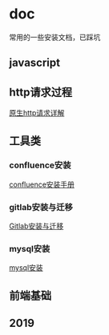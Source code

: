 # doc
常用的一些安装文档，已踩坑

## javascript
## http请求过程
[原生http请求详解](./javascript/ajax.md)

## 工具类
### confluence安装
[confluence安装手册](./tools/confluence安装.md)

### gitlab安装与迁移
[Gitlab安装与迁移](./tools/gitlab.md)

### mysql安装
[mysql安装](./tools/mysql.md)

## 前端基础
## 2019